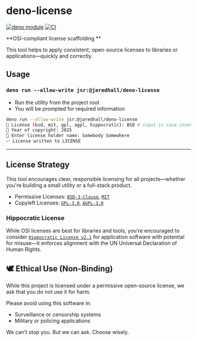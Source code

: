 # deno-license

[![deno module](https://img.shields.io/badge/deno%20module-jsr:@jaredhall/deno--license-blue?logo=deno)](https://jsr.io/@jaredhall/deno-license)
[![CI](https://github.com/JaredCHall/deno-license/actions/workflows/ci.yml/badge.svg)](https://github.com/JaredCHall/deno-license/actions/workflows/ci.yml)

**OSI-compliant license scaffolding **  

This tool helps to apply consistent, open-source licenses to libraries or applications—quickly and correctly.

## Usage

### `deno run --allow-write jsr:@jaredhall/deno-license`

- Run the utility from the project root
- You will be prompted for required information

```bash
deno run --allow-write jsr:@jaredhall/deno-license
📜 License (bsd, mit, gpl, agpl, hippocratic): BSD # input is case-insensitive
📅 Year of copyright: 2025
👤 Enter license holder name: Somebody Somewhere
✅ License written to LICENSE

```

---

## License Strategy

This tool encourages clear, responsible licensing for all projects—whether you're building a small utility or a full-stack product.

- Permissive Licenses: [`BSD-3-Clause`](https://spdx.org/licenses/BSD-3-Clause.html), [`MIT`](https://spdx.org/licenses/MIT.html)
- Copyleft Licenses: [`GPL-3.0`](https://spdx.org/licenses/GPL-3.0-only.html), [`AGPL-3.0`](https://spdx.org/licenses/AGPL-3.0-only.html)

### Hippocratic License

While OSI licenses are best for libraries and tools, you’re encouraged to consider [`Hippocratic License v2.1`](https://firstdonoharm.dev/version/2/1/license/) for application software with potential for misuse—it enforces alignment with the UN Universal Declaration of Human Rights.

## 🕊️ Ethical Use (Non-Binding)

While this project is licensed under a permissive open-source license, we ask that you do not use it for harm.

Please avoid using this software in:
- Surveillance or censorship systems
- Military or policing applications

We can’t stop you. But we can ask. Choose wisely.
